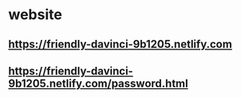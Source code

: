 # website
## https://friendly-davinci-9b1205.netlify.com
## https://friendly-davinci-9b1205.netlify.com/password.html
